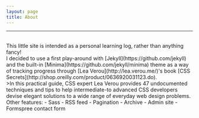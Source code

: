 ```yaml
---
layout: page
title: About
---
```


----

<br/>
This little site is intended as a personal learning log, rather than anything fancy!

<br />
I decided to use a first play-around with [Jekyll](https://github.com/jekyll) and the built-in [Minima](https://github.com/jekyll/minima) theme as a way of tracking progress through [Lea Verou](http://lea.verou.me/)'s book [CSS Secrets](http://shop.oreilly.com/product/0636920031123.do).

<br/>
>In this practical guide, CSS expert Lea Verou provides 47 undocumented techniques and tips to help intermediate-to advanced CSS developers devise elegant solutions to a wide range of everyday web design problems.

<br />
Other features:
- Sass
- RSS feed
- Pagination
- Archive
- Admin site
- Formspree contact form
